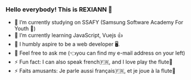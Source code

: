 ### Hello everybody! This is REXIANN 👋

- 🔭 I’m currently studying on SSAFY (Samsung Software Academy For Youth 🏫)
- 🌱 I’m currently learning JavaScript, Vuejs 👍
- 🙏 I humbly aspire to be a web developer 🖥.
- 💬 Feel free to ask me (👈you can find my e-mail address on your left) 
- ⚡ Fun fact: I can also speak french🇫🇷, and I love play the flute🎵
- ⚡ Faits amusants: Je parle aussi français🇫🇷, et je joue à la flute🎵

<!--
**REXIANN/REXIANN** is a ✨ _special_ ✨ repository because its `README.md` (this file) appears on your GitHub profile.

-->
